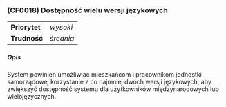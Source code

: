 ### (CF0018) Dostępność wielu wersji językowych

|               |           |
|---------------|-----------|
| **Priorytet** | _wysoki_  |
| **Trudność**  | _średnia_ |

##### Opis

System powinien umożliwiać mieszkańcom i pracownikom jednostki samorządowej korzystanie z co najmniej dwóch wersji językowych, aby zwiększyć dostępność systemu dla użytkowników międzynarodowych
lub wielojęzycznych.
